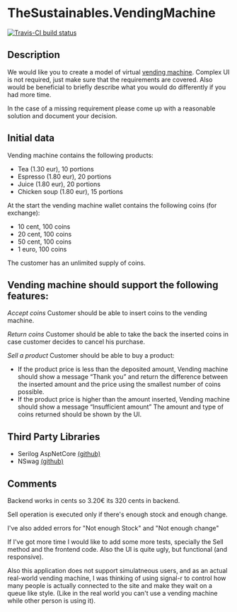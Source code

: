 # TheSustainables.VendingMachine

[![Travis-CI build status](https://travis-ci.com/bison92/TheSustainables.VendingMachine.svg?branch=master)](https://travis-ci.com/bison92/TheSustainables.VendingMachine)

## Description
We would like you to create a model of virtual [vending machine](https://en.wikipedia.org/wiki/Vending_machine).
Complex UI is not required, just make sure that the requirements are covered. 
Also would be beneficial to briefly describe what you would do differently if you had more time.

In the case of a missing requirement please come up with a reasonable solution and document your decision.

## Initial data

Vending machine contains the following products:
* Tea (1.30 eur), 10 portions
* Espresso (1.80 eur), 20 portions
* Juice  (1.80 eur), 20 portions
* Chicken soup (1.80 eur), 15 portions

At the start the vending machine wallet contains the following coins (for exchange):
* 10 cent, 100 coins
* 20 cent, 100 coins
* 50 cent, 100 coins
* 1 euro, 100 coins

The customer has an unlimited supply of coins.

## Vending machine should support the following features:

*Accept coins* Customer should be able to insert coins to the vending machine.

*Return coins* Customer should be able to take the back the inserted coins in case customer decides to cancel his purchase.

*Sell a product* Customer should be able to buy a product:
* If the product price is less than the deposited amount, Vending machine should show a message “Thank you” and return the difference between the inserted amount and the price using the smallest number of coins possible.
* If the product price is higher than the amount inserted, Vending machine should show a message “Insufficient amount”
The amount and type of coins returned should be shown by the UI.

## Third Party Libraries 

* Serilog AspNetCore [(github)](https://github.com/serilog/serilog-aspnetcore)
* NSwag [(github)](https://github.com/RicoSuter/NSwag)


## Comments

Backend works in cents so 3.20€ its 320 cents in backend.

Sell operation is executed only if there's enough stock and enough change.

I've also added errors for "Not enough Stock" and "Not enough change"

If I've got more time I would like to add some more tests, specially the Sell method and the frontend code. Also the UI is quite ugly, but functional (and responsive).

Also this application does not support simulatneous users, and as an actual real-world vending machine, I was thinking of using signal-r to control how many people is actually connected to the site and make they wait on a queue like style. (Like in the real world you can't use a vending machine while other person is using it).
